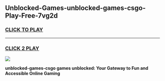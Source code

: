 
## Unblocked-Games-unblocked-games-csgo-Play-Free-7vg2d
<h3>
<a href="https://premium76.site?title=unblocked-games-csgo&ref=10A">CLICK TO PLAY</a></h3>
<hr>

<h3>
<a href="https://premium76.site?title=unblocked-games-csgo&ref=10A">CLICK 2 PLAY</a>
  
</h3>

<a href="https://premium76.site?title=unblocked-games-csgo&ref=10A"><img src="https://clearcache.store/games.png"></a>


**unblocked-games-csgo games unblocked: Your Gateway to Fun and Accessible Online Gaming**
